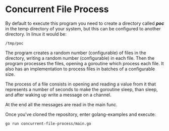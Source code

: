 # Concurrent File Process

By default to execute this program you need to create a directory called ***poc*** in the temp directory of your system, but this can be configured to another directory. In linux it would be:

```
/tmp/poc
```


The program creates a random number (configurable) of files in the directory, writing a random number (configurable) in each file. Then the program processes the files, opening a goroutine which process each file. It also has an implementation to process files in batches of a configurable size.

The process of a file consists in opening and reading a value from it that represents a number of seconds to make the goroutine sleep, than sleep, and after waking up write a message on a channel.

At the end all the messages are read in the main func.

Once you've cloned the repository, enter golang-examples and execute:

```
go run concurrent-file-process/main.go
```
